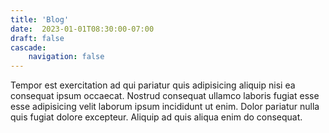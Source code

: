 ```yaml
---
title: 'Blog'
date:  2023-01-01T08:30:00-07:00
draft: false
cascade: 
    navigation: false
---
```


Tempor est exercitation ad qui pariatur quis adipisicing aliquip nisi ea consequat ipsum occaecat. Nostrud consequat ullamco laboris fugiat esse esse adipisicing velit laborum ipsum incididunt ut enim. Dolor pariatur nulla quis fugiat dolore excepteur. Aliquip ad quis aliqua enim do consequat.
